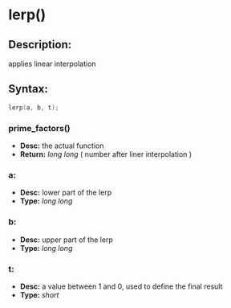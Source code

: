 # lerp()

## Description:
applies linear interpolation

## Syntax:
```c
lerp(a, b, t);
```
### prime_factors()
- **Desc:** the actual function
- **Return:** *long long* ( number after liner interpolation )

### a: 
- **Desc:** lower part of the lerp
- **Type:** *long long*

### b: 
- **Desc:** upper part of the lerp
- **Type:** *long long*

### t: 
- **Desc:** a value between 1 and 0, used to define the final result
- **Type:** *short*
